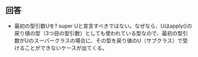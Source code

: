 ## 回答

* 最初の型引数Uを? super Uと宣言すべきではない。なぜなら、Uはapply()の戻り値の型（3つ目の型引数）としても使われている型なので、最初の型引数がUのスーパークラスの場合に、その型を戻り値のU（サブクラス）で受けることができないケースが出てくる。